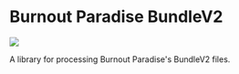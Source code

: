 # Burnout Paradise BundleV2

![](https://img.shields.io/badge/python-3670A0?style=for-the-badge&logo=python&logoColor=ffdd54)

A library for processing Burnout Paradise's BundleV2 files.
